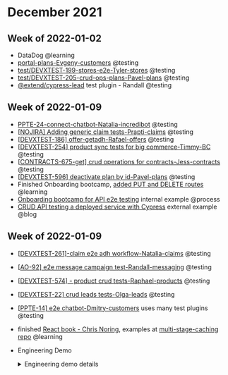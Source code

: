 # December 2021

## Week of 2022-01-02

- DataDog @learning
- [portal-plans-Evgeny-customers](https://github.com/helloextend/client/pull/2924#event-5826383731) @testing
- [test/DEVXTEST-199-stores-e2e-Tyler-stores](https://github.com/helloextend/node-core/pull/7025) @testing
- [test/DEVXTEST-205-crud-ops-plans-Pavel-plans](https://github.com/helloextend/node-core/pull/7038#issuecomment-1005362342) @testing
- [@extend/cypress-lead](https://github.com/helloextend/cypress-lead) test plugin - Randall @testing

## Week of 2022-01-09

- [PPTE-24-connect-chatbot-Natalia-incredibot](https://github.com/helloextend/node-core/pull/7102#event-5863913297) @testing
- [[NOJIRA\] Adding generic claim tests-Prapti-claims](https://github.com/helloextend/node-core/pull/7118)  @testing
- [[DEVXTEST-186\] offer-getadh-Rafael-offers](https://github.com/helloextend/node-core/pull/7123)  @testing
- [[DEVXTEST-254\] product sync tests for big commerce-Timmy-BC](https://github.com/helloextend/node-core/pull/6889#issuecomment-997098294)  @testing
- [[CONTRACTS-675-get\] crud operations for contracts-Jess-contracts](https://github.com/helloextend/node-core/pull/7049/files/1d715a37f0e4cac10e5325aca572ce194f08e8eb..e84e35a8cb27812f552427fa5595475a6e57ca52)  @testing
- [[DEVXTEST-596\] deactivate plan by id-Pavel-plans](https://github.com/helloextend/node-core/pull/7187#event-5890034749)  @testing
- Finished Onboarding bootcamp, [added PUT and DELETE routes](https://github.com/helloextend/onboarding-bootcamp/tree/master/src/muratkeremozcan) @learning
- [Onboarding bootcamp for API e2e testing](https://helloextend.atlassian.net/wiki/spaces/ENG/pages/1354400102/Lesson+8+-+End+to+End+Testing) internal example @process
- [CRUD API testing a deployed service with Cypress](https://dev.to/muratkeremozcan/crud-api-testing-a-deployed-service-with-cypress-using-cy-api-spok-cypress-data-session-cypress-each-4mlg) external example @blog

## Week of 2022-01-09

- [[DEVXTEST-261\]-claim e2e adh workflow-Natalia-claims](https://github.com/helloextend/node-core/pull/7143#pullrequestreview-850481154) @testing

- [[AO-92\] e2e message campaign test-Randall-messaging](https://github.com/helloextend/node-core/pull/7200#event-5890902124)  @testing

- [[DEVXTEST-574\] - product crud tests-Raphael-products](https://github.com/helloextend/node-core/pull/7311) @testing

- [[DEVXTEST-22\] crud leads tests-Olga-leads](https://github.com/helloextend/node-core/pull/7212/files) @testing

- [[PPTE-14\] e2e chatbot-Dmitry-customers](https://github.com/helloextend/client/pull/2958#issuecomment-1006971415) uses many test plugins @testing

- finished [React book - Chris Noring](https://softchris.github.io/books/react/), examples at [multi-stage-caching repo](https://github.com/muratkeremozcan/multi-stage-caching/tree/master/cypress/component/react-book-chris-noring) @learning

- Engineering Demo

  <details><summary>Engineering demo details</summary>

  - before 
  
    *webDriver superTest & jest*
  
    - ui testing
      - manual test setup using Postman
      - local ui test execution (NO CI!)
    - api testing 
      - difficult failure diagnosis
      - flake
    - some of our [DoD](https://helloextend.atlassian.net/wiki/spaces/ENG/pages/1353711882/E2E+test+Definition+of+Done+DoD) is possible, but the above are not
  
  - test plugins
  
    *reduce code & effort duplication between teams*
  
    - [cypress-auth](https://github.com/helloextend/cypress-auth)
    - [cypress-store](https://github.com/helloextend/cypress-store)
    - [cypress-product](https://github.com/helloextend/cypress-product)
    - [cypress-contract](https://github.com/helloextend/cypress-contract)
    - [cypress-claim](https://github.com/helloextend/cypress-claim)
    - [cypress-lead](https://github.com/helloextend/cypress-lead)
    - [test-package-consumer](https://github.com/helloextend/test-package-consumer)  
    - show how to do it: [how to create internal test plugins](https://dev.to/muratkeremozcan/how-to-create-an-internal-test-plugins-for-your-team-in-ts-implement-custom-commands-and-use-other-cypress-plugins-in-them-5lp)
    - teaches the domain

  - after 

    *Cypress*

    - ui 

      - api setup with plugins + ui e2e
      - [test methodology](https://helloextend.atlassian.net/wiki/spaces/ENG/pages/1353711882/E2E+test+Definition+of+Done+DoD) & test architecture possibilities *(ex: [ui integration tests](https://helloextend.atlassian.net/wiki/spaces/ENG/pages/1341325600/E2E+Integration+Test+Strategy+Q1+2022), [component testing](https://youtu.be/koEEYxtWUMs))*
  
    - api 
  
      *applies to UI as well*
  
      - 0 flake possible
      - next level DeVex & TDD 
      - reliable, fast, cost effective, fault-finding
        *check out why Cypress for [API e2e testing event driven systems](https://dev.to/muratkeremozcan/api-testing-event-driven-systems-7fe)*
  
  - [e2e onboarding](https://helloextend.atlassian.net/wiki/spaces/ENG/pages/1354400102/End+to+End+Cypress+Testing) (live demo)
  
  - [external example](https://dev.to/muratkeremozcan/crud-api-testing-a-deployed-service-with-cypress-using-cy-api-spok-cypress-data-session-cypress-each-4mlg)
  
    - The 4 horseman of Cypocalypse
      - [cy-api](https://github.com/bahmutov/cy-api)
      - [cy-spok](https://github.com/bahmutov/cy-spok)
      - [cypress-data-session](https://github.com/bahmutov/cypress-data-session)
      - [cypress-each](https://github.com/bahmutov/cypress-each)
